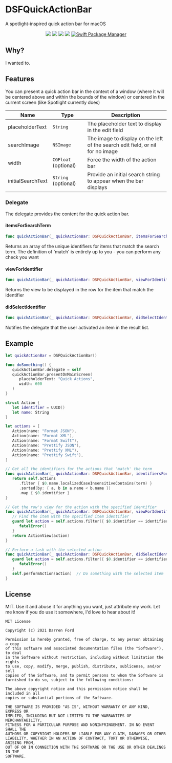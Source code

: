 # DSFQuickActionBar

A spotlight-inspired quick action bar for macOS

<p align="center">
    <img src="https://img.shields.io/github/v/tag/dagronf/DSFQuickActionBar" />
    <img src="https://img.shields.io/badge/macOS-10.13+-red" />
    <img src="https://img.shields.io/badge/Swift-5.1-orange.svg" />
    <img src="https://img.shields.io/badge/License-MIT-lightgrey" />
    <a href="https://swift.org/package-manager">
        <img src="https://img.shields.io/badge/spm-compatible-brightgreen.svg?style=flat" alt="Swift Package Manager" /></a>
</p>


## Why?

I wanted to.

## Features

You can present a quick action bar in the context of a window (where it will be centered above and within the bounds of the window) or centered in the current screen (like Spotlight currently does)

| Name | Type | Description |
|------|--------|-------------|
| placeholderText   | `String` | The placeholder text to display in the edit field |
| searchImage       | `NSImage` | The image to display on the left of the search edit field, or nil for no image |
| width             | `CGFloat` (optional) | Force the width of the action bar |
| initialSearchText | `String` (optional) | Provide an initial search string to appear when the bar displays |


### Delegate

The delegate provides the content for the quick action bar.

#### itemsForSearchTerm

```swift
func quickActionBar(_ quickActionBar: DSFQuickActionBar, itemsForSearchTerm term: String) -> [DSFQuickActionBar.ItemIdentifier]
```

Returns an array of the unique identifiers for items that match the search term. The definition of 'match' is entirely up to you - you can perform any check you want

#### viewForIdentifier

```swift
func quickActionBar(_ quickActionBar: DSFQuickActionBar, viewForIdentifier identifier: DSFQuickActionBar.ItemIdentifier) -> NSView? {
```

Returns the view to be displayed in the row for the item that match the identifier

#### didSelectIdentifier

```swift
func quickActionBar(_ quickActionBar: DSFQuickActionBar, didSelectIdentifier identifier: DSFQuickActionBar.ItemIdentifier)
```

Notifies the delegate that the user activated an item in the result list. 


## Example

```swift
let quickActionBar = DSFQuickActionBar()

func doSomething() {
   quickActionBar.delegate = self
   quickActionBar.presentOnMainScreen(
      placeholderText: "Quick Actions",
      width: 600
   )
}

struct Action {
   let identifier = UUID()
   let name: String
}

let actions = [
   Action(name: "Format JSON"),
   Action(name: "Format XML"),
   Action(name: "Format Swift"),
   Action(name: "Prettify JSON"),
   Action(name: "Prettify XML"),
   Action(name: "Prettify Swift"),
]

// Get all the identifiers for the actions that 'match' the term
func quickActionBar(_ quickActionBar: DSFQuickActionBar, identifiersForSearchTerm term: String) -> [DSFQuickActionBar.ItemIdentifier] {
   return self.actions
      .filter { $0.name.localizedCaseInsensitiveContains(term) }
      .sorted(by: { a, b in a.name < b.name })
      .map { $0.identifier }
}

// Get the row's view for the action with the specified identifier
func quickActionBar(_ quickActionBar: DSFQuickActionBar, viewForIdentifier identifier: DSFQuickActionBar.ItemIdentifier) -> NSView? {
   // Find the item with the specified item identifier
   guard let action = self.actions.filter({ $0.identifier == identifier }).first else {
      fatalError()
   }
   return ActionView(action)
}

// Perform a task with the selected action
func quickActionBar(_ quickActionBar: DSFQuickActionBar, didSelectIdentifier identifier: DSFQuickActionBar.ItemIdentifier) {
   guard let action = self.actions.filter({ $0.identifier == identifier }).first else {
      fatalError()
   }
   self.performAction(action)  // Do something with the selected item
}

```

## License

MIT. Use it and abuse it for anything you want, just attribute my work. Let me know if you do use it somewhere, I'd love to hear about it!

```
MIT License

Copyright (c) 2021 Darren Ford

Permission is hereby granted, free of charge, to any person obtaining a copy
of this software and associated documentation files (the "Software"), to deal
in the Software without restriction, including without limitation the rights
to use, copy, modify, merge, publish, distribute, sublicense, and/or sell
copies of the Software, and to permit persons to whom the Software is
furnished to do so, subject to the following conditions:

The above copyright notice and this permission notice shall be included in all
copies or substantial portions of the Software.

THE SOFTWARE IS PROVIDED "AS IS", WITHOUT WARRANTY OF ANY KIND, EXPRESS OR
IMPLIED, INCLUDING BUT NOT LIMITED TO THE WARRANTIES OF MERCHANTABILITY,
FITNESS FOR A PARTICULAR PURPOSE AND NONINFRINGEMENT. IN NO EVENT SHALL THE
AUTHORS OR COPYRIGHT HOLDERS BE LIABLE FOR ANY CLAIM, DAMAGES OR OTHER
LIABILITY, WHETHER IN AN ACTION OF CONTRACT, TORT OR OTHERWISE, ARISING FROM,
OUT OF OR IN CONNECTION WITH THE SOFTWARE OR THE USE OR OTHER DEALINGS IN THE
SOFTWARE.
```
